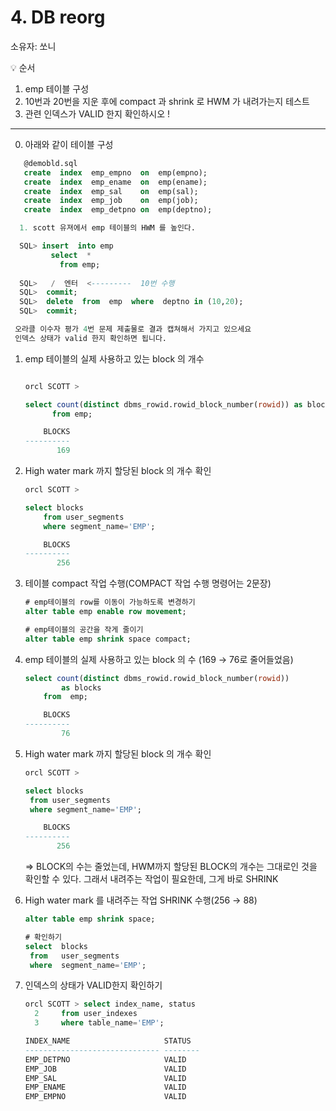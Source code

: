 # 4. DB reorg

소유자: 쏘니

<aside>
💡 순서

1. emp 테이블 구성
2. 10번과 20번을 지운 후에  compact 과 shrink 로 HWM 가 내려가는지 테스트
3. 관련 인덱스가 VALID 한지 확인하시오 !

</aside>

---

0. 아래와 같이 테이블 구성

```sql
   @demobld.sql
   create  index  emp_empno  on  emp(empno);
   create  index  emp_ename  on  emp(ename);
   create  index  emp_sal    on  emp(sal);
   create  index  emp_job    on  emp(job);
   create  index  emp_detpno on  emp(deptno);

  1. scott 유져에서 emp 테이블의 HWM 를 높인다. 

  SQL> insert  into emp
         select  *
           from emp;
  
  SQL>   /  엔터  <---------  10번 수행 
  SQL>  commit;
  SQL>  delete  from  emp  where  deptno in (10,20);
  SQL>  commit; 

 오라클 이수자 평가 4번 문제 제출물로 결과 캡쳐해서 가지고 있으세요
 인덱스 상태가 valid 한지 확인하면 됩니다.

```


1. emp 테이블의 실제 사용하고 있는 block 의 개수
    
    ```sql
    
    orcl SCOTT > 
    
    select count(distinct dbms_rowid.rowid_block_number(rowid)) as blocks
          from emp;
    
        BLOCKS
    ----------
           169
    ```
    
    

1. High water mark 까지 할당된 block 의 개수 확인
    
    ```sql
    orcl SCOTT >
    
    select blocks
        from user_segments
        where segment_name='EMP';
    
        BLOCKS
    ----------
           256
    ```
        

1. 테이블 compact 작업 수행(COMPACT 작업 수행 명령어는 2문장)
    
    ```sql
    # emp테이블의 row를 이동이 가능하도록 변경하기
    alter table emp enable row movement;
    
    # emp테이블의 공간을 작게 줄이기
    alter table emp shrink space compact;
    ```
        

1. emp 테이블의 실제 사용하고 있는 block 의 수 (169 → 76로 줄어들었음)
    
    ```sql
    select count(distinct dbms_rowid.rowid_block_number(rowid)) 
            as blocks
        from  emp;
    
        BLOCKS
    ----------
            76
    ```
        

1.  High water mark 까지 할당된 block 의 개수 확인
    
    ```sql
    orcl SCOTT >
    
    select blocks
     from user_segments
     where segment_name='EMP';
    
        BLOCKS
    ----------
           256
    ```
    
    ⇒ BLOCK의 수는 줄었는데, HWM까지 할당된 BLOCK의 개수는 그대로인 것을 확인할 수 있다. 그래서 내려주는 작업이 필요한데, 그게 바로 SHRINK
    
    

1. High water mark 를 내려주는 작업 SHRINK 수행(256 → 88)
    
    ```sql
    alter table emp shrink space; 
    
    # 확인하기
    select  blocks
     from   user_segments
     where  segment_name='EMP';
    ```
    
    
2. 인덱스의 상태가 VALID한지 확인하기
    
    ```sql
    orcl SCOTT > select index_name, status
      2     from user_indexes
      3     where table_name='EMP';
    
    INDEX_NAME                     STATUS
    ------------------------------ --------
    EMP_DETPNO                     VALID
    EMP_JOB                        VALID
    EMP_SAL                        VALID
    EMP_ENAME                      VALID
    EMP_EMPNO                      VALID
    ```
    
